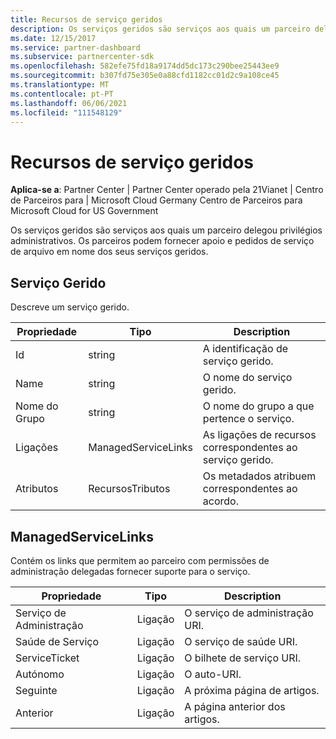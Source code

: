 ```yaml
---
title: Recursos de serviço geridos
description: Os serviços geridos são serviços aos quais um parceiro delegou privilégios administrativos. Os parceiros podem fornecer apoio e pedidos de serviço de arquivo em nome dos seus serviços geridos.
ms.date: 12/15/2017
ms.service: partner-dashboard
ms.subservice: partnercenter-sdk
ms.openlocfilehash: 582efe75fd18a9174dd5dc173c290bee25443ee9
ms.sourcegitcommit: b307fd75e305e0a88cfd1182cc01d2c9a108ce45
ms.translationtype: MT
ms.contentlocale: pt-PT
ms.lasthandoff: 06/06/2021
ms.locfileid: "111548129"
---
```

# <a name="managed-service-resources"></a>Recursos de serviço geridos

**Aplica-se a**: Partner Center | Partner Center operado pela 21Vianet | Centro de Parceiros para | Microsoft Cloud Germany Centro de Parceiros para Microsoft Cloud for US Government

Os serviços geridos são serviços aos quais um parceiro delegou privilégios administrativos. Os parceiros podem fornecer apoio e pedidos de serviço de arquivo em nome dos seus serviços geridos.

## <a name="managedservice"></a>Serviço Gerido

Descreve um serviço gerido.

| Propriedade   | Tipo                | Description                                              |
|------------|---------------------|----------------------------------------------------------|
| Id         | string              | A identificação de serviço gerido.                                  |
| Name       | string              | O nome do serviço gerido.                         |
| Nome do Grupo  | string              | O nome do grupo a que pertence o serviço.      |
| Ligações      | ManagedServiceLinks | As ligações de recursos correspondentes ao serviço gerido. |
| Atributos | RecursosTributos  | Os metadados atribuem correspondentes ao acordo.  |

## <a name="managedservicelinks"></a>ManagedServiceLinks

Contém os links que permitem ao parceiro com permissões de administração delegadas fornecer suporte para o serviço.

| Propriedade      | Tipo | Description                 |
|---------------|------|-----------------------------|
| Serviço de Administração  | Ligação | O serviço de administração URI.      |
| Saúde de Serviço | Ligação | O serviço de saúde URI.     |
| ServiceTicket | Ligação | O bilhete de serviço URI.     |
| Autónomo          | Ligação | O auto-URI.               |
| Seguinte          | Ligação | A próxima página de artigos.     |
| Anterior      | Ligação | A página anterior dos artigos. |

